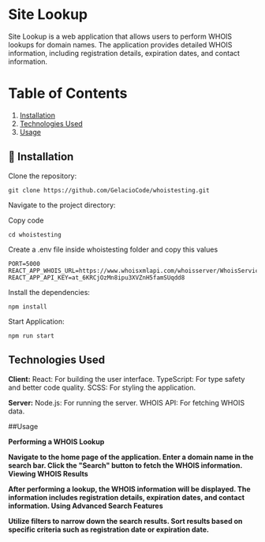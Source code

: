 
# Site Lookup

Site Lookup is a web application that allows users to perform WHOIS lookups for domain names. The application provides detailed WHOIS information, including registration details, expiration dates, and contact information.

# Table of Contents

1. [Installation](#installation)
2. [Technologies Used](#technologies-used)
2. [Usage](#usage)
## 🔗 Installation

Clone the repository:

```
git clone https://github.com/GelacioCode/whoistesting.git
```

Navigate to the project directory:

Copy code
```
cd whoistesting
```

Create a .env file inside whoistesting folder and copy this values
```
PORT=5000
REACT_APP_WHOIS_URL=https://www.whoisxmlapi.com/whoisserver/WhoisService
REACT_APP_API_KEY=at_6KRCjOzMn8ipu3XVZnH5famSUqdd8
```

Install the dependencies:

```
npm install
```

Start Application:

```
npm run start
```




## Technologies Used

**Client:** React: For building the user interface.
            TypeScript: For type safety and better code quality.
            SCSS: For styling the application.

**Server:** Node.js: For running the server.
            WHOIS API: For fetching WHOIS data.

##Usage

**Performing a WHOIS Lookup**

**Navigate to the home page of the application.
Enter a domain name in the search bar.
Click the "Search" button to fetch the WHOIS information.
Viewing WHOIS Results**

**After performing a lookup, the WHOIS information will be displayed.
The information includes registration details, expiration dates, and contact information.
Using Advanced Search Features**

**Utilize filters to narrow down the search results.
Sort results based on specific criteria such as registration date or expiration date.**